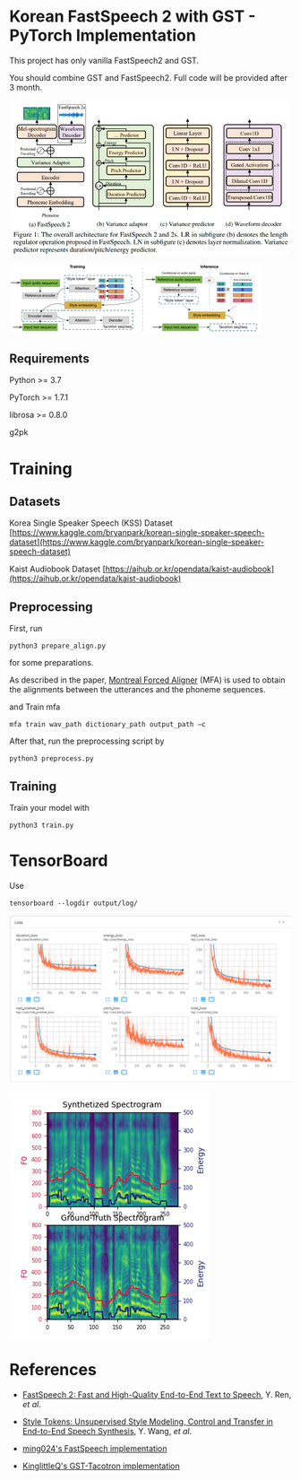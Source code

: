 # Korean FastSpeech 2 with GST - PyTorch Implementation
This project has only vanilla FastSpeech2 and GST. 

You should combine GST and FastSpeech2. Full code will be provided after 3 month.


![](./img/fastspeech2.png)

![](./img/gst.png)


## Requirements
Python >= 3.7

PyTorch >= 1.7.1

librosa >= 0.8.0

g2pk

# Training


## Datasets
Korea Single Speaker Speech (KSS) Dataset [https://www.kaggle.com/bryanpark/korean-single-speaker-speech-dataset](https://www.kaggle.com/bryanpark/korean-single-speaker-speech-dataset)

Kaist Audiobook Dataset [https://aihub.or.kr/opendata/kaist-audiobook](https://aihub.or.kr/opendata/kaist-audiobook)


## Preprocessing
 
First, run 
```
python3 prepare_align.py
```
for some preparations.

As described in the paper, [Montreal Forced Aligner](https://montreal-forced-aligner.readthedocs.io/en/latest/) (MFA) is used to obtain the alignments between the utterances and the phoneme sequences.

and Train mfa

```
mfa train wav_path dictionary_path output_path –c
```


After that, run the preprocessing script by
```
python3 preprocess.py
```

## Training

Train your model with
```
python3 train.py
```

# TensorBoard

Use
```
tensorboard --logdir output/log/
```

![](./img/tensorboard.png)

![](./img/mel.png)


# References
- [FastSpeech 2: Fast and High-Quality End-to-End Text to Speech](https://arxiv.org/abs/2006.04558), Y. Ren, *et al*.
- [Style Tokens: Unsupervised Style Modeling, Control and Transfer in End-to-End Speech Synthesis](https://arxiv.org/abs/1803.09017), Y. Wang, *et al*.

- [ming024's FastSpeech implementation](https://github.com/ming024/FastSpeech2)
- [KinglittleQ's GST-Tacotron implementation](https://github.com/KinglittleQ/GST-Tacotron)
